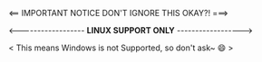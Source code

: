 <== IMPORTANT NOTICE DON'T IGNORE THIS OKAY?! ===>

<------------------ **LINUX SUPPORT ONLY** ------------------>

< This means Windows is not Supported, so don't ask~ 😄 >
